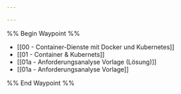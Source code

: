 ```yaml
---

---
```

%% Begin Waypoint %%
- [[00 - Container-Dienste mit Docker und Kubernetes]]
- [[01 - Container & Kubernets]]
- [[01a - Anforderungsanalyse Vorlage (Lösung)]]
- [[01a - Anforderungsanalyse Vorlage]]

%% End Waypoint %%
